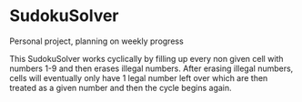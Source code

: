 # SudokuSolver
Personal project, planning on weekly progress

This SudokuSolver works cyclically by filling up every non given cell with numbers 1-9 and then erases illegal numbers.
After erasing illegal numbers, cells will eventually only have 1 legal number left over which are then treated
as a given number and then the cycle begins again.

